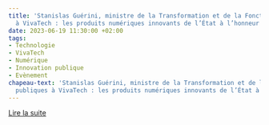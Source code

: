 ```yaml
---
title: 'Stanislas Guérini, ministre de la Transformation et de la Fonction publiques
  à VivaTech : les produits numériques innovants de l’État à l’honneur'
date: 2023-06-19 11:30:00 +02:00
tags:
- Technologie
- VivaTech
- Numérique
- Innovation publique
- Evènement
chapeau-text: 'Stanislas Guérini, ministre de la Transformation et de la Fonction
  publiques à VivaTech : les produits numériques innovants de l’État à l’honneur.'
---
```


<div class="lien-important"><p><a href="https://www.transformation.gouv.fr/ministre/actualite/au-salon-vivatech-les-produits-numeriques-innovants-de-letat-lhonneur">Lire la suite</a></p></div>